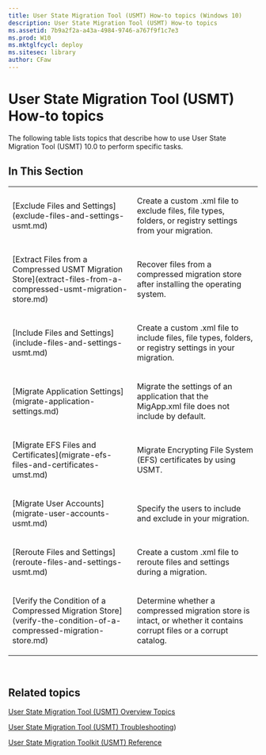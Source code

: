 ```yaml
---
title: User State Migration Tool (USMT) How-to topics (Windows 10)
description: User State Migration Tool (USMT) How-to topics
ms.assetid: 7b9a2f2a-a43a-4984-9746-a767f9f1c7e3
ms.prod: W10
ms.mktglfcycl: deploy
ms.sitesec: library
author: CFaw
---
```


# User State Migration Tool (USMT) How-to topics


The following table lists topics that describe how to use User State Migration Tool (USMT) 10.0 to perform specific tasks.

## In This Section


<table>
<colgroup>
<col width="50%" />
<col width="50%" />
</colgroup>
<tbody>
<tr class="odd">
<td align="left"><p>[Exclude Files and Settings](exclude-files-and-settings-usmt.md)</p></td>
<td align="left"><p>Create a custom .xml file to exclude files, file types, folders, or registry settings from your migration.</p></td>
</tr>
<tr class="even">
<td align="left"><p>[Extract Files from a Compressed USMT Migration Store](extract-files-from-a-compressed-usmt-migration-store.md)</p></td>
<td align="left"><p>Recover files from a compressed migration store after installing the operating system.</p></td>
</tr>
<tr class="odd">
<td align="left"><p>[Include Files and Settings](include-files-and-settings-usmt.md)</p></td>
<td align="left"><p>Create a custom .xml file to include files, file types, folders, or registry settings in your migration.</p></td>
</tr>
<tr class="even">
<td align="left"><p>[Migrate Application Settings](migrate-application-settings.md)</p></td>
<td align="left"><p>Migrate the settings of an application that the MigApp.xml file does not include by default.</p></td>
</tr>
<tr class="odd">
<td align="left"><p>[Migrate EFS Files and Certificates](migrate-efs-files-and-certificates-umst.md)</p></td>
<td align="left"><p>Migrate Encrypting File System (EFS) certificates by using USMT.</p></td>
</tr>
<tr class="even">
<td align="left"><p>[Migrate User Accounts](migrate-user-accounts-usmt.md)</p></td>
<td align="left"><p>Specify the users to include and exclude in your migration.</p></td>
</tr>
<tr class="odd">
<td align="left"><p>[Reroute Files and Settings](reroute-files-and-settings-usmt.md)</p></td>
<td align="left"><p>Create a custom .xml file to reroute files and settings during a migration.</p></td>
</tr>
<tr class="even">
<td align="left"><p>[Verify the Condition of a Compressed Migration Store](verify-the-condition-of-a-compressed-migration-store.md)</p></td>
<td align="left"><p>Determine whether a compressed migration store is intact, or whether it contains corrupt files or a corrupt catalog.</p></td>
</tr>
</tbody>
</table>

 

## Related topics


[User State Migration Tool (USMT) Overview Topics](user-state-migration-tool--usmt--overview-topics.md)

[User State Migration Tool (USMT) Troubleshooting](user-state-migration-tool--usmt--troubleshooting.md))

[User State Migration Toolkit (USMT) Reference](user-state-migration-toolkit--usmt--reference.md)

 

 





